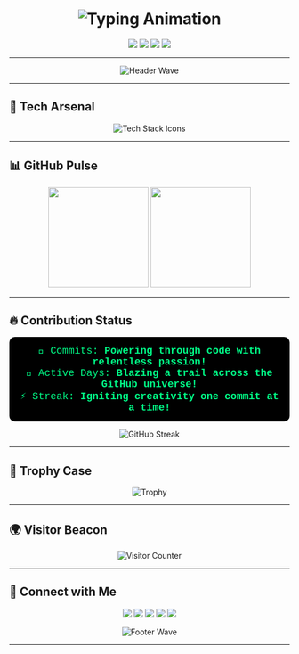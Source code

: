 <h1 align="center">
  <img src="https://readme-typing-svg.demolab.com?font=Orbitron&size=32&duration=3500&pause=800&color=00FF88&width=450&lines=%F0%9F%9A%80+Hey%2C+I'm+Raghav!;Code+Alchemist;Building+the+Future+Now!&center=true" alt="Typing Animation" />
</h1>

<p align="center">
  <a href="https://raghavpanthi.com.np"><img src="https://img.shields.io/badge/Portfolio-%23000000.svg?style=for-the-badge&logo=react&logoColor=00FF88"/></a>
  <a href="https://www.linkedin.com/in/raghav-vian-panthi/"><img src="https://img.shields.io/badge/LinkedIn-0077B5?style=for-the-badge&logo=linkedin&logoColor=00FF88"/></a>
  <a href="https://leetcode.com/Mrcoderv/"><img src="https://img.shields.io/badge/LeetCode-FFA116?style=for-the-badge&logo=leetcode&logoColor=00FF88"/></a> <a href="https://share.streamlit.io/user/mrcoderv"><img src="https://img.shields.io/badge/Streamlit-App-FF4B4B?style=for-the-badge&logo=streamlit&logoColor=00FF88"/></a>
</p>

---

<p align="center">
  <img src="https://capsule-render.vercel.app/api?type=wave&color=0:00FF88,100:FF00CC&height=140§ion=header&text=Welcome%20to%20my%20GitHub%20Galaxy!&fontSize=40&fontAlignY=38&desc=🌌%20Code%20%7C%20Innovate%20%7C%20Inspire&descAlignY=62&animation=fadeIn" alt="Header Wave"/>
</p>

---

## 🌟 **Tech Arsenal**

<p align="center">
  <img src="https://skillicons.dev/icons?i=python,js,java,c,wordpress,jupyter,react,nodejs,docker,git" alt="Tech Stack Icons" />
</p>

---

## 📊 **GitHub Pulse**

<p align="center">
  <img height="180em" src="https://github-readme-stats.vercel.app/api?username=Mrcoderv&show_icons=true&theme=onedark&include_all_commits=true&count_private=true&border_radius=12"/>
  <img height="180em" src="https://github-readme-stats.vercel.app/api/top-langs/?username=Mrcoderv&layout=compact&theme=onedark&border_radius=12"/>
</p>

---

## 🔥 **Contribution Status**

<p align="center" style="background-color: #000000; padding: 15px; border-radius: 10px;">
  <span style="color: #00FF88; font-family: 'Courier New', Courier, monospace; font-size: 18px;">
    💾 Commits: <b>Powering through code with relentless passion!</b><br>
    🌟 Active Days: <b>Blazing a trail across the GitHub universe!</b><br>
    ⚡ Streak: <b>Igniting creativity one commit at a time!</b>
  </span>
</p>

<p align="center">
  <img src="https://github-readme-streak-stats.herokuapp.com/?user=mrcoderv&theme=onedark&border_radius=12" alt="GitHub Streak"/>
</p>

---

## 🏅 **Trophy Case**

<p align="center">
  <img src="https://github-profile-trophy.vercel.app/?username=Mrcoderv&theme=onedark&margin-w=15&row=2&column=4" alt="Trophy"/>
</p>

---
## 🌍 **Visitor Beacon**
<p align="center">
  <img src="https://api.countapi.xyz/hit/github.com/Mrcoderv/visits?style=flat-square&label=Visitors&color=00FF88" alt="Visitor Counter"/>
</p>


---

## 🤝 **Connect with Me**

<p align="center">
  <a href="mailto:Raghavap.339@gmail.com"><img src="https://img.shields.io/badge/Gmail-D14836?style=for-the-badge&logo=gmail&logoColor=00FF88"/></a>
  <a href="https://www.instagram.com/raghavavian/"><img src="https://img.shields.io/badge/Instagram-E4405F?style=for-the-badge&logo=instagram&logoColor=00FF88"/></a>
  <a href="https://discord.com/users/yourdiscordid"><img src="https://img.shields.io/badge/Discord-7289DA?style=for-the-badge&logo=discord&logoColor=00FF88"/></a>
  <a href="https://www.linkedin.com/in/raghav-vian-panthi"><img src="https://img.shields.io/badge/LinkedIn-0077B5?style=for-the-badge&logo=linkedin&logoColor=00FF88"/></a>
  <a href="https://www.youtube.com/@RaghavVian"><img src="https://img.shields.io/badge/YouTube-FF0000?style=for-the-badge&logo=youtube&logoColor=00FF88"/></a>
</p>

<p align="center">
  <img src="https://capsule-render.vercel.app/api?type=wave&color=0:FF00CC,100:00FF88&height=120§ion=footer&animation=fadeIn" alt="Footer Wave"/>
</p>

---
